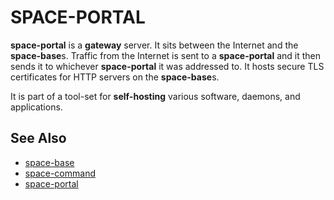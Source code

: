 # SPACE-PORTAL

**space-portal** is a **gateway** server.
It sits between the Internet and the **space-base**s.
Traffic from the Internet is sent to a **space-portal** and it then sends it to whichever **space-portal** it was addressed to.
It hosts secure TLS certificates for HTTP servers on the **space-base**s.

It is part of a tool-set for **self-hosting** various software, daemons, and applications.

## See Also

* [space-base](https://github.com/reiver/space-base)
* [space-command](https://github.com/reiver/space-command)
* [space-portal](https://github.com/reiver/space-portal)
